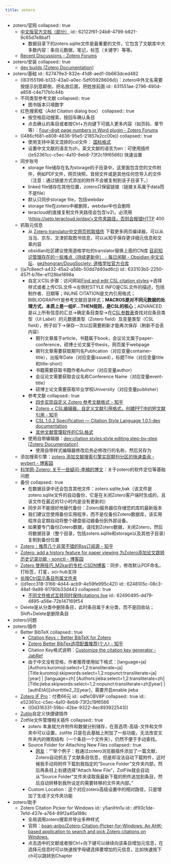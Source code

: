 ```yaml
---
title: zotero
---
```


- zotero/官网
  collapsed:: true
	- [中文版官方文档（部分）](https://www.zotero.org/support/zh/zotero_data)
	  id:: 62122f61-24b8-4799-b821-9c65d7e8baf1
		- 数据目录下的zotero.sqlite文件是最重要的文件，它包含了文献库中大多数内容：条目元数据，笔记，标签（关键字）等等。
	- [Recent Discussions - Zotero Forums](https://forums.zotero.org/discussions)
- zotero/安装
  collapsed:: true
	- [dev builds [Zotero Documentation]](https://www.zotero.org/support/dev_builds)
- zotero/基础
  id:: 627479e3-832e-41d8-aed1-0b663dced482
	- ((63155198-b133-43a0-a0ec-5df05928606d))：zotero中外文名需要按提示刻意颠倒，把名放后面，把姓放前面
	  id:: 631551ae-2796-490d-a858-c4e717b1c44b
	- 不同类型参考文献
	  collapsed:: true
		- 图书版本只填数字
	- 红色搜索框（Add Citation dialog box）
	  collapsed:: true
		- 按空格启动搜索，按回车确认条目
		- 点击确认的条目或者按Ctrl+方向键下可插入更多内容（如页码、章节等）：[Four-digit page numbers in Word plugin - Zotero Forums](https://forums.zotero.org/discussion/comment/404540#Comment_404540)
	- ((486cf681-e808-4636-95e5-21857e2cc00e))
	  collapsed:: true
		- 使用支持中英文混排的csl文件： [国标格式](https://zhuanlan.zhihu.com/p/278112406?utm_source=wechat_session)
		- 设置中文文献的语言为zh，英文文献的语言为en：可使用插件 ((e52361cc-c5ec-4a10-8eb8-73f2c19f6566)) 快速设置
	- 同步账号
		- storage file储存在名为storage的子目录中，这里面包含您的文件附件，例如PDF文件，网页快照，音频文件或是其他任何您导入的文件（注意：通过链接方式添加的附件不会被复制到该子目录下。）
		- linked file储存在其他位置，zotero只保留链接（链接关系属于data而不是file）
		- 默认只同步storage file，包括webdav
		- storage file在zotero中被删除，webdav中也会删除
		- teracloud的直接复制文件夹路径会包含\\v2\，必须用\https://seto.teracloud.jp/dav/+文件夹路径，否则会报错HTTP 400
	- 抓取元信息
		- 从 [Zotero translator中文网页抓取插件](https://github.com/l0o0/translators_CN) 下载更多网页编译器，可以从当当、京东、文津抓取图书信息，可以从知乎保存更详细元信息和文章内容
		- obsidian社区建议使用道格学社的translator替换上面的CN库  [目前知识管理存在的一些难点（持续更新中） - 每日闲聊 - Obsidian 中文论坛](https://forum-zh.obsidian.md/t/topic/7486/2)、[gezhongran/DougSociety: 道格学社官方仓库](https://github.com/gezhongran/DougSociety)
	- ((a7c8eecf-a432-45a2-a58b-50dd7d40ad6c))
	  id:: 633103b5-2250-457f-b76e-e1128be1898a
		- 自定义CSL步骤：访问网站[Find and edit CSL citation styles](https://editor.citationstyles.org/about/)->选择样式或者上传CSL文件->左侧栏STYLE INFO是CSL文件的描述，包括制作者、日期等；INLINE CITATION是文内引用格式；BIBLIOGRAPHY是参考文献目录样式；**MACROS是对不同元数据的处理方式，本质上是一组IF...THEN规则，是CSL的核心**；ADVANCED是以上所有信息的汇总->确定条目类型->在[CSL参数表](https://aurimasv.github.io/z2csl/typeMap.xml#cslVar-issued)查找对应条目类型（UI Label）的元数据类型（Zotero field）及变量类型（CSL field），例子如下->保存一次以后需要刷新才能再次保存（刷新不会丢内容）
			- 期刊文章属于article，书籍属于book，会议论文属于paper-conference，硕博士论文属于thesis，网页属于webpage
			- 期刊文章需要获取期刊名Publication（对应变量container-title），出版年Date（对应变量issued），标题Title（对应变量title和title-short）
			- 书籍需要获取书籍作者Author（对应变量author）
			- 会议论文需要获取会议名称Conference Name（对应变量event-title）
			- 硕博士论文需要获取毕业学校University（对应变量publisher）
		- 参考文献
		  collapsed:: true
			- [四步实现自定义 Zotero 参考文献格式 - 知乎](https://zhuanlan.zhihu.com/p/31326415)
			- [Zotero + CSL编辑器，自定义文献引用格式，创建PPT中的短文献引用 - 知乎](https://zhuanlan.zhihu.com/p/185026280)
			- [CSL 1.0.2 Specification — Citation Style Language 1.0.1-dev documentation](https://docs.citationstyles.org/en/stable/specification.html)
			- [其他文献管理软件的CSL格式](https://github.com/bwiernik/zotero-tools)
		- 使用自带编辑器：[dev:citation styles:style editing step-by-step [Zotero Documentation]](https://www.zotero.org/support/dev/citation_styles/style_editing_step-by-step)
			- 使用自带样式编辑器修改后务必修改<id>行的名称，然后另存为
	- 添加搜索引擎：[zotero 添加文献搜索引擎实现期刊分区的快速查询 - wybert - 博客园](https://www.cnblogs.com/wybert/p/14225202.html)
	- [科学网-Zotero: 关于一些疑问-李楠的博文](http://wap.sciencenet.cn/blog-41796-21585.html?mobile=1)：关于zotero的软件定位等基础问题
	- 备份
	  collapsed:: true
		- 在数据目录中还会包含其他文件：zotero.sqlite,bak（该文件是zotero.sqlite文件的自动备份，它是在关闭Zotero客户端时生成的，且该文件在最近的12小时内是没有更新的）
		- 同步并不能很好地替代备份：Zotero服务器仅存储您的库的最新版本
		- 我们建议您使用备份实用程序，而不是仅备份Zotero数据库，该实用程序会定期自动将整个硬盘驱动器备份到外部设备。
		- 如果要专门备份Zotero数据，请找到Zotero数据，关闭Zotero，然后将数据目录（整个目录，包括zotero.sqlite和storage以及其他子目录）复制到备份位置
	- [Zotero｜推荐几个非常不错的Rss订阅源 - 知乎](https://zhuanlan.zhihu.com/p/113487194)
	- [Zotero: add a history feature for paper viewing 为Zotero添加论文跳转历史记录功能 - sonictl - 博客园](https://www.cnblogs.com/sonictl/p/13124264.html)
	- [Zotero 使用技巧_M2kar的专栏-CSDN博客](https://blog.csdn.net/still_night/article/details/106521186)：同步，修改默认PDF命名，打标签，打星，sci-hub支持
	- [长按Ctrl显示条目所属文件夹](https://blog.csdn.net/u011092188/article/details/78746485)
	- ((d1ecc318-3166-4d44-acb9-4e59fe995c42))
	  id:: 6248105c-08c3-48a1-9a98-81780b33d443
	  collapsed:: true
		- [不同文件格式互转同时保持citations live](https://www.zotero.org/support/kb/moving_documents_between_word_processors)
		  id:: 62490495-dd79-4895-a56e-72b147169f54
	- Delete是从分类中删除条目，此时条目属于未分类，而不是回收站；Shift+Delete是删除条目
- zotero/问题
- zotero/插件
	- Better BibTeX
	  collapsed:: true
		- [Citation Keys :: Better BibTeX for Zotero](https://retorque.re/zotero-better-bibtex/citing/)
		- [Zotero Better BibTex选项配置推荐(个人) - 知乎](https://zhuanlan.zhihu.com/p/458340252)
		- Citation Key格式说明：[Customize the citation key generator - JabRef](https://docs.jabref.org/setup/citationkeypatterns#default-citation-key-pattern)
		- 由于中文没有空格，作者推荐使用如下格式：[language=ja] [Authors:kuromoji:select=1,2:transliterate=ja][Title:kuromoji:skipwords:select=1,2:nopunct:transliterate=ja][year] | [language=zh] [Authors:jieba:select=1,2:transliterate=zh][Title:jieba:skipwords:select=1,2:nopunct:transliterate=zh][year] | [authEtAl][shorttitle2_2][year]，需要开启enable jieba
	- [Zotero IF Pro](https://github.com/qnscholar/zotero-if-pro)：付费66元
	  id:: odfeOBV8P
	  collapsed:: true
	  id:: e52361cc-c5ec-4a10-8eb8-73f2c19f6566
		- ((0d316331-59bc-42be-9322-4ec893922543))
	- [Zutilo](https://github.com/wshanks/Zutilo)自定义快捷键插件
	- Zotfile文件管理相关插件
	  collapsed:: true
		- zotero 本身就允许附件和数据分别储存，在首选项-高级-文件和文件夹中可以设置，zotfile 只是在此基础上附加了一些功能，无法改变文件夹内的微观结构（一个条目一个文件夹），仍然不便于手动查找。
		- Source Folder for Attaching New Files
		  collapsed:: true
			- [网友](https://zhuanlan.zhihu.com/p/104848524)：““举个例子：我通过zotero浏览器插件添加了一篇文献，Zotero自动抓去了文献条目信息，但是却没法自动下载附件，这时候我手动将附件下载到我指定的“Source Folder”文件夹内部，然后再条目上右键选择“Attach New File”，ZotFile就会自动从“Source Folder”文件夹读取我最新下载的附件追加到条目，然后自动转移到我所设定的需要转移的文件夹内部。”
		- Custom Location：这个对应zotero高级设置中的相对路径，只是增加了生成子文件夹功能
- zotero/助手
	- Zotero Citation Picker for Windows
	  id:: y5anIHn1u
	  id:: df93c1de-7efd-437e-a764-89f2a45a188c
		- 全局调用zotero搜索并导出多种样式
		- 官网：[boan-anbo/Zotero-Citation-Picker-for-Windows: An AHK-based application to search and pick Zotero citations on Windows.](https://github.com/boan-anbo/Zotero-Citation-Picker-for-Windows)
		- 点击选中的文献或者按Ctrl+向下键可以继续向该条目增加元信息，在选择元信息时可以快速按字母键选择要增加的元信息，比如快速按下ch可以跳转到Chapter